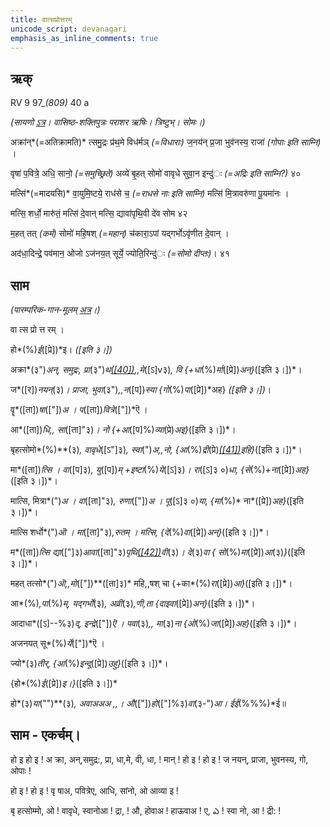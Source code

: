 ```yaml
---
title: वात्सप्रोत्तरम्  
unicode_script: devanagari  
emphasis_as_inline_comments: true
---   
```


## ऋक्

RV 9 97_*(809)* 40 a

*(सायणो [ऽत्र](https://www.google.com/url?q=https://archive.org/stream/RgVedaWithSayanasCommentaryPart4/rv_sayanabhasya_part4%23page/n323/mode/2up&sa=D&ust=1542425956308000)। वासिष्ठ-शक्तिपुत्रः पराशर ऋषिः। त्रिष्टुभ्। सोमः।)*

अक्रा॑न्*(=अतिक्रामति)* त्समु॒द्रः प्र॑थ॒मे विध॑र्मञ् *(=विधाराः)* ज॒नय॑न् प्र॒जा भुव॑नस्य॒ राजा॑ *(गोपाः इति साम्नि)* ।

वृषा॑ प॒वित्रे॒ अधि॒ सानो॒ *(=समुच्छ्रिते)* अव्ये॑ बृ॒हत् सोमो॑ वावृधे सुवा॒न इन्दु॑ः *(=अद्रिः इति साम्नि?)* ४०

मत्सि॑*(=मादयसि)* वा॒युमि॒ष्टये॒ राध॑से च॒ *(=राधसे नाः इति साम्नि)* मत्सि॑ मि॒त्रावरु॑णा पू॒यमा॑नः ।

मत्सि॒ शर्धो॒ मारु॑तं॒ मत्सि॑ दे॒वान् मत्सि॒ द्यावा॑पृथि॒वी दे॑व सोम ४२

म॒हत् तत् *(कर्म)* सोमो॑ महि॒षश् *(=महान्)* च॑कारा॒ऽपां यद्गर्भोऽवृ॑णीत दे॒वान् ।

अद॑धा॒दिन्द्रे॒ पव॑मान॒ ओजो ऽज॑नय॒त् सूर्ये॒ ज्योति॒रिन्दु॑ः *(=सोमो दीप्तः)*। ४१

## साम

*(पारम्परिक-गान-मूलम् [अत्र](https://www.google.com/url?q=https://sanskritdocuments.org/sites/pssramanujaswamy/AASHEERVACHANA%2520SAAMAANI.pdf&sa=D&ust=1542425956310000)।)*

वा त्स प्रो त्त रम् ।

हो*(%)*ई*([प्रे])*इ। *([इति ३।])*

अक्रा*(३")*अन्, समुद्रः, प्रा*(३")*थ[*([40])*](#ftnt40),,मे*([ऽ]v३)*, वि {+धा*(%)*र्मा*([प्रे])*अन्}*([इति ३।])*।

ज*([र])*नयन्*(३)*। प्राजा, भुवा*(३")*,,न*([प])*स्या {गो*(%)*पा*([प्रे])*अह} *([इति ३।])*।

वॄ*([ता])*षा*(["])*अ । प*([ता])*वित्रे*(["])*ऎ ।

आ*([ता])*धि,, सा*([ता]"३)*। नो {+आ*([प]%)*व्या*(प्रे)*अइ}*([इति ३।])*।

बृहत्सोमो*(%)**(३)*, वावृधे*([ऽ"]३)*, स्वा*(")*अ,,नो, {आ*(%)*द्री*(प्रे)*[*([41])*](#ftnt41)इहि}*([इति ३।])*।

मा*([ता])*त्सि । वा*([प]३)*, यु*([प])*म् +इष्टा*(%)*ये*([ऽ]३)*।  रा*([ऽ]३ ०)*धा, {से*(%)*+ना*([प्रे])*अह}*([इति ३।])*।

मात्सि, मित्रा*(")*अ । वा*([ता]"३)*, रुणा*(["])*अ । पू*([ऽ]३ ०)*या, {मा*(%)* ना*([प्रे])*अह}*([इति ३।])*।

मात्सि शर्धो*(")*ऒ । मा*([ता]"३)*,रुतम् । मत्सि, {दे*(%)*वा*([प्रे])*अन्}*([इति ३।])*।

म*([ता])*त्सि द्या*(["]३)*आवा*([ता]"३)*पृथि[*([42])*](#ftnt42)वी*(३)*। दे*(३)*वा { सो*(%)*मा*([प्रे])*आ*(३)*}*([इति ३।])*।

महत् तत्सो*(")*ऒ,,मो*(["])**([ता]३)* महि,,षश् चा {+का*(%)*रा*([प्रे])*आ}*([इति ३।])*।

आ*(%)*,पा*(%)*म्, यद्गर्भो*(३)*, अव्री*(३)*,णी,ता {दाइवा*([प्रे])*अन्}*([इति ३।])*।

आदाधा*([ऽ]--%३)*द्, इन्द्रे*(["])*ऎ । पवा*(३)*,, मा*(३)*ना {ओ*(%)*जा*([प्रे])*अह}*([इति ३।])*।

अजनयत् सू*(%)*र्ये*(["])*ऎ ।

ज्यो*(३)*तीर्, {आ*(%)*इन्दू*([प्रे])*उहु}*([इति ३।])*।  

{हो*(%)*ई*([प्रे])*इ।}*([इति ३।])*

हो*(३)*या*("")**(३)*, अवाअअअ ,,। औ*(["])*हो*(["]%३)*वा*(३-")*आ। ईई*(%%%)*ई॥          

## साम - एकर्चम्।

हो                   इ हो             इ ! अ                   क्रा, अन्,समुद्र:, प्रा, धा,मे, वी, धा, ! मान्               ! हो                 इ ! हो                 इ !  ज                   नयन्, प्राजा, भुवनस्य, गो, ओपाः             !

हो                इ ! हो               इ ! वृ               षाअ, पवित्रेए, आधि, सांनो, ओ                 आव्या            इ !

बृ                   हत्सोम्मो,                  ओ ! वावृधे, स्वानोआ ! द्रा,             ! औ,                 होवाअ ! हाऊवाअ ! ए,               ఎ ! स्वा              नो, आ ! द्री:               !